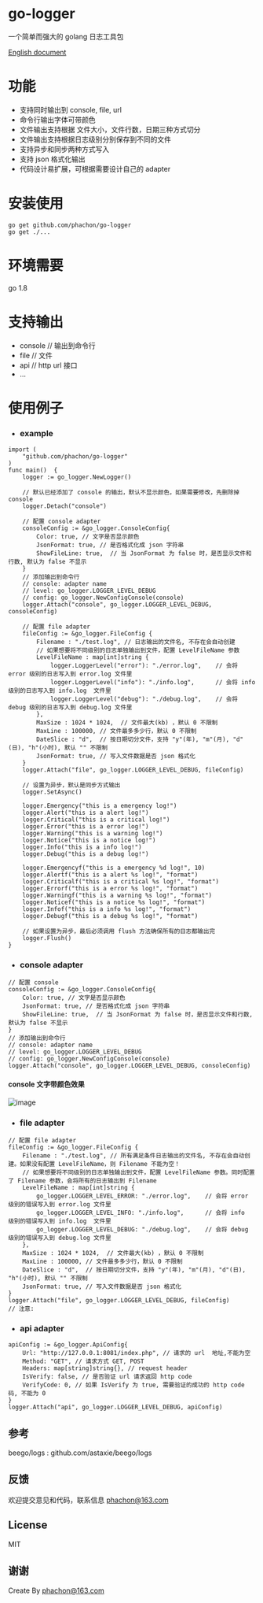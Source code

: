 # go-logger
一个简单而强大的 golang 日志工具包  

[English document](/README.md)  

# 功能
- 支持同时输出到 console, file, url 
- 命令行输出字体可带颜色
- 文件输出支持根据 文件大小，文件行数，日期三种方式切分
- 文件输出支持根据日志级别分别保存到不同的文件
- 支持异步和同步两种方式写入
- 支持 json 格式化输出
- 代码设计易扩展，可根据需要设计自己的 adapter

# 安装使用

```
go get github.com/phachon/go-logger
go get ./...
```
# 环境需要
go 1.8

# 支持输出
- console  // 输出到命令行
- file     // 文件
- api      // http url 接口
- ...


# 使用例子

- ### example

```
import (
    "github.com/phachon/go-logger"
)
func main()  {
    logger := go_logger.NewLogger()
    
    // 默认已经添加了 console 的输出，默认不显示颜色，如果需要修改，先删除掉 console
    logger.Detach("console")
    
    // 配置 console adapter
    consoleConfig := &go_logger.ConsoleConfig{
        Color: true, // 文字是否显示颜色 
        JsonFormat: true, // 是否格式化成 json 字符串
        ShowFileLine: true,  // 当 JsonFormat 为 false 时，是否显示文件和行数, 默认为 false 不显示
    }
    // 添加输出到命令行
    // console: adapter name
    // level: go_logger.LOGGER_LEVEL_DEBUG
    // config: go_logger.NewConfigConsole(console)
    logger.Attach("console", go_logger.LOGGER_LEVEL_DEBUG, consoleConfig)
    
    // 配置 file adapter
    fileConfig := &go_logger.FileConfig {
        Filename : "./test.log", // 日志输出的文件名, 不存在会自动创建
        // 如果想要将不同级别的日志单独输出到文件，配置 LevelFileName 参数
        LevelFileName : map[int]string {
            logger.LoggerLevel("error"): "./error.log",    // 会将 error 级别的日志写入到 error.log 文件里
            logger.LoggerLevel("info"): "./info.log",      // 会将 info  级别的日志写入到 info.log  文件里
            logger.LoggerLevel("debug"): "./debug.log",    // 会将 debug 级别的日志写入到 debug.log 文件里
        },
        MaxSize : 1024 * 1024,  // 文件最大(kb) ，默认 0 不限制
        MaxLine : 100000, // 文件最多多少行，默认 0 不限制
        DateSlice : "d",  // 按日期切分文件，支持 "y"(年), "m"(月), "d"(日), "h"(小时), 默认 "" 不限制
        JsonFormat: true, // 写入文件数据是否 json 格式化
    }
    logger.Attach("file", go_logger.LOGGER_LEVEL_DEBUG, fileConfig)

    // 设置为异步，默认是同步方式输出
    logger.SetAsync()

    logger.Emergency("this is a emergency log!")
    logger.Alert("this is a alert log!")
    logger.Critical("this is a critical log!")
    logger.Error("this is a error log!")
    logger.Warning("this is a warning log!")
    logger.Notice("this is a notice log!")
    logger.Info("this is a info log!")
    logger.Debug("this is a debug log!")

    logger.Emergencyf("this is a emergency %d log!", 10)
    logger.Alertf("this is a alert %s log!", "format")
    logger.Criticalf("this is a critical %s log!", "format")
    logger.Errorf("this is a error %s log!", "format")
    logger.Warningf("this is a warning %s log!", "format")
    logger.Noticef("this is a notice %s log!", "format")
    logger.Infof("this is a info %s log!", "format")
    logger.Debugf("this is a debug %s log!", "format")

    // 如果设置为异步，最后必须调用 flush 方法确保所有的日志都输出完
    logger.Flush()
}

```
- ### console adapter
```
// 配置 console
consoleConfig := &go_logger.ConsoleConfig{
    Color: true, // 文字是否显示颜色 
    JsonFormat: true, // 是否格式化成 json 字符串
    ShowFileLine: true,  // 当 JsonFormat 为 false 时，是否显示文件和行数, 默认为 false 不显示
}
// 添加输出到命令行
// console: adapter name
// level: go_logger.LOGGER_LEVEL_DEBUG
// config: go_logger.NewConfigConsole(console)
logger.Attach("console", go_logger.LOGGER_LEVEL_DEBUG, consoleConfig)
```
#### console 文字带颜色效果
![image](https://github.com/phachon/go-logger/blob/master/_example/images/console.png)

- ### file adapter

```
// 配置 file adapter
fileConfig := &go_logger.FileConfig {
    Filename : "./test.log", // 所有满足条件日志输出的文件名, 不存在会自动创建。如果没有配置 LevelFileName，则 Filename 不能为空！
    // 如果想要将不同级别的日志单独输出到文件，配置 LevelFileName 参数。同时配置了 Filename 参数，会将所有的日志输出到 Filename
    LevelFileName : map[int]string {
        go_logger.LOGGER_LEVEL_ERROR: "./error.log",    // 会将 error 级别的错误写入到 error.log 文件里
        go_logger.LOGGER_LEVEL_INFO: "./info.log",      // 会将 info  级别的错误写入到 info.log  文件里
        go_logger.LOGGER_LEVEL_DEBUG: "./debug.log",    // 会将 debug 级别的错误写入到 debug.log 文件里
    },
    MaxSize : 1024 * 1024,  // 文件最大(kb) ，默认 0 不限制
    MaxLine : 100000, // 文件最多多少行，默认 0 不限制
    DateSlice : "d",  // 按日期切分文件，支持 "y"(年), "m"(月), "d"(日), "h"(小时), 默认 "" 不限制
    JsonFormat: true, // 写入文件数据是否 json 格式化
}
logger.Attach("file", go_logger.LOGGER_LEVEL_DEBUG, fileConfig)
// 注意:
```

- ### api adapter

```
apiConfig := &go_logger.ApiConfig{
    Url: "http://127.0.0.1:8081/index.php", // 请求的 url  地址,不能为空
    Method: "GET", // 请求方式 GET, POST
    Headers: map[string]string{}, // request header
    IsVerify: false, // 是否验证 url 请求返回 http code
    VerifyCode: 0, // 如果 IsVerify 为 true, 需要验证的成功的 http code 码, 不能为 0
}
logger.Attach("api", go_logger.LOGGER_LEVEL_DEBUG, apiConfig)
```

## 参考
beego/logs : github.com/astaxie/beego/logs

## 反馈

欢迎提交意见和代码，联系信息 phachon@163.com

## License

MIT

谢谢
---
Create By phachon@163.com
